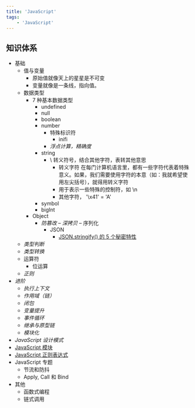 ```yaml
---
title: 'JavaScript'
tags:
	- 'JavaScript'
---
```


## 知识体系

- 基础
  - 值与变量
    - 原始值就像天上的星星是不可变
    - 变量就像是一条线，指向值。
  - 数据类型
    - 7 种基本数据类型
      - undefined
      - null
      - boolean
      - number
        - 特殊标识符
          - inifi
        - *浮点计算，精确度*
      - string
        - \ 转义符号，结合其他字符，表转其他意思
          - 转义字符 在每门计算机语言里，都有一些字符代表着特殊意义。如果，我们需要使用字符的本意（如：我就希望使用左尖括号），就得用转义字符
          - 用于表示一些特殊的控制符，如 \n
          - 其他字符， '\x41' = 'A'
      - symbol
      - bigInt
    - Object
      - *防篡改*
      – *深拷贝*
      – 序列化
        - JSON
          - [JSON.stringify() 的 5 个秘密特性](https://medium.com/javascript-in-plain-english/5-secret-features-of-json-stringify-c699340f9f27)
  - *类型判断*
  - *类型转换*
  - 运算符
    - 位运算
  - *正则*
- *进阶*
  - *执行上下文*
  - *作用域（链）*
  - *闭包*
  - *变量提升*
  - *事件循环*
  - *继承与原型链*
  - *模块化*
- *JavaScript 设计模式*
- [JavaScript 模块](./JavaScript%20模块.md)
- [JavaScript 正则表达式](./JavaScript%20正则表达式.md)
- JavaScript 专题
  - 节流和防抖
  - Apply, Call 和 Bind
- 其他
  - 函数式编程
  - 链式调用
